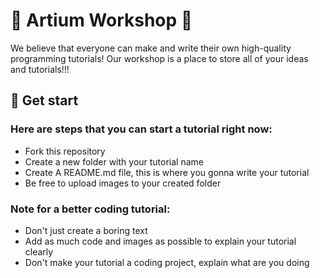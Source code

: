 # 🔨 Artium Workshop 🔨

We believe that everyone can make and write their own high-quality programming tutorials! Our workshop is a place to store all of your ideas and tutorials!!!

## 🌈 Get start

### Here are steps that you can start a tutorial right now:
- Fork this repository
- Create a new folder with your tutorial name
- Create A README.md file, this is where you gonna write your tutorial
- Be free to upload images to your created folder

### Note for a better coding tutorial:
- Don't just create a boring text
- Add as much code and images as possible to explain your tutorial clearly
- Don't make your tutorial a coding project, explain what are you doing
